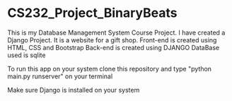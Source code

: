 # CS232_Project_BinaryBeats
This is my Database Management System Course Project.
I have created a Django Project. It is a website for a gift shop.
Front-end is created using HTML, CSS and Bootstrap
Back-end is created using DJANGO
DataBase used is sqlite

To run this app on your system clone this repository and type "python main.py runserver" on your terminal

Make sure Django is installed on your system
